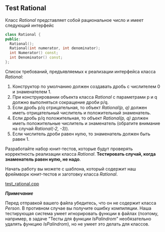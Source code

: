 ## Test Rational

Класс _Rational_ представляет собой рациональное число и имеет следующий интерфейс

```cpp
class Rational {
public:
  Rational();
  Rational(int numerator, int denominator);
  int Numerator() const;
  int Denominator() const;
};
```
Список требований, предъявляемых к реализации интерфейса класса _Rational_:

1. Конструктор по умолчанию должен создавать дробь с числителем 0 и знаменателем 1.
2. При конструировании объекта класса _Rational_ с параметрами p и q должно выполняться сокращение дроби p/q.
3. Если дробь p/q отрицательная, то объект _Rational(p, q)_ должен иметь отрицательный числитель и положительный знаменатель.
4. Если дробь p/q положительная, то объект _Rational(p, q)_ должен иметь положительные числитель и знаменатель (обратите внимание на случай _Rational(-2, -3)_).
5. Если числитель дроби равен нулю, то знаменатель должен быть равен 1.

Разработайте набор юнит-тестов, которые будут проверять корректность реализации класса _Rational_. **Тестировать случай, когда знаменатель равен нулю, не надо**.

Начать работу вы можете с шаблона, который содержит наш фреймворк юнит-тестов и заготовку класса _Rational_.

[test_rational.cpp](https://d3c33hcgiwev3.cloudfront.net/_de8ebd63ad7a6913565dbd0f6425ecdc_test_rational.cpp?Expires=1622246400&Signature=EPVICIYCxkjbTnbk3UYxpToFtvEkDWPjsdQMGWXQub7HWnfA5u-Ws3kawEGoP8qn5ZoRYBPYXIl2-prwVmqZ8JKNHGNYkovwMhEbGe3TxRWSSC~rCLwtqhBHaPJ~R2c54Y39pFBXoDUrhAr58i2Mv~LTIFffmtwEwj3wXxIcpm0_&Key-Pair-Id=APKAJLTNE6QMUY6HBC5A)

***Примечание***

Перед отправкой вашего файла убедитесь, что он не содержит класса _Person_. В противном случае вы получите ошибку компиляции. Наша тестирующая система умеет игнорировать функции в файлах (поэтому, например, в задаче "Тесты для функции _IsPalindrom_" необязательно удалять функцию _IsPalindrom_), но не умеет это делать для классов.
